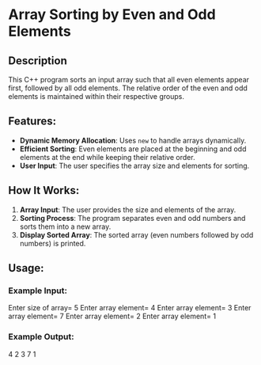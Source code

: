 # Array Sorting by Even and Odd Elements

## Description
This C++ program sorts an input array such that all even elements appear first, followed by all odd elements. The relative order of the even and odd elements is maintained within their respective groups.

## Features:
- **Dynamic Memory Allocation**: Uses `new` to handle arrays dynamically.
- **Efficient Sorting**: Even elements are placed at the beginning and odd elements at the end while keeping their relative order.
- **User Input**: The user specifies the array size and elements for sorting.

## How It Works:
1. **Array Input**: The user provides the size and elements of the array.
2. **Sorting Process**: The program separates even and odd numbers and sorts them into a new array.
3. **Display Sorted Array**: The sorted array (even numbers followed by odd numbers) is printed.

## Usage:

### **Example Input:**
Enter size of array= 5 Enter array element= 4 Enter array element= 3 Enter array element= 7 Enter array element= 2 Enter array element= 1


### **Example Output:**
4 2 3 7 1